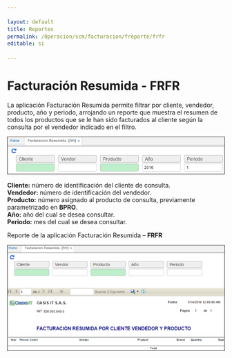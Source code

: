```yaml
---

layout: default
title: Reportes
permalink: /Operacion/scm/facturacion/freporte/frfr
editable: si

---
```




# Facturación Resumida - FRFR



La aplicación Facturación Resumida permite filtrar por cliente, vendedor, producto, año y periodo, arrojando un reporte que muestra el resumen de todos los productos que se le han sido facturados al cliente según la consulta por el vendedor indicado en el filtro.



![](frfr.png)



**Cliente:** número de identificación del cliente de consulta.  
**Vendedor:** número de identificación del vendedor.  
**Producto:** número asignado al producto de consulta, previamente parametrizado en **BPRO**.  
**Año:** año del cual se desea consultar.  
**Periodo:** mes del cual se desea consultar.  



Reporte de la aplicación Facturación Resumida – **FRFR**



![](frfr2.png)









